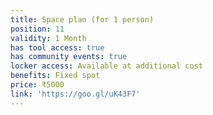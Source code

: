 ```yaml
---
title: Space plan (for 1 person)
position: 11
validity: 1 Month
has tool access: true
has community events: true
locker access: Available at additional cost
benefits: Fixed spot
price: ₹5000
link: 'https://goo.gl/uK43F7'
---
```


